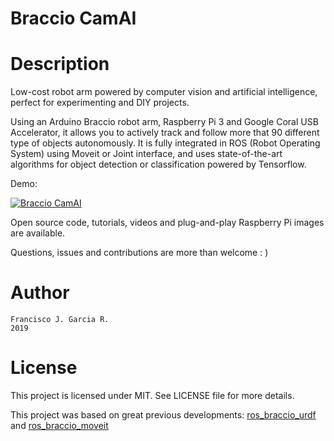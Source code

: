 # Braccio CamAI

# Description

Low-cost robot arm powered by computer vision and artificial intelligence, perfect for experimenting and DIY projects.

Using an Arduino Braccio robot arm, Raspberry Pi 3 and Google Coral USB Accelerator, it allows you to actively track and follow more that 90 different type of objects autonomously. It is fully integrated in ROS (Robot Operating System) using Moveit or Joint interface, and uses state-of-the-art algorithms for object detection or classification powered by Tensorflow.

Demo:

[![Braccio CamAI](https://img.youtube.com/vi/EyV84zgBCvc/0.jpg)](https://www.youtube.com/watch?v=EyV84zgBCvc "Braccio CamAI: Low-cost and open-source robot arm powered by ROS, computer vision and AI")

Open source code, tutorials, videos and plug-and-play Raspberry Pi images are available. 

Questions, issues and contributions are more than welcome : )

# Author

    Francisco J. Garcia R.
    2019

# License

This project is licensed under MIT. See LICENSE file for more details.

This project was based on great previous developments: [ros_braccio_urdf](https://github.com/grassjelly/ros_braccio_urdf) and [ros_braccio_moveit](https://github.com/zakizadeh/ros_braccio_moveit)